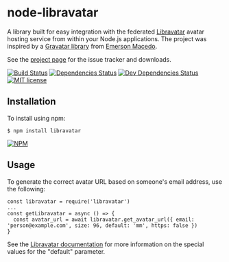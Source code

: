 # node-libravatar

A library built for easy integration with the federated [Libravatar](http://www.libravatar.org)
avatar hosting service from within your Node.js applications. The project was inspired by a 
[Gravatar library](https://github.com/emerleite/node-gravatar) from [Emerson Macedo](http://codificando.com/).

See the [project page](https://github.com/coloradocolby/node-libravatar) for the issue tracker and downloads.

[![Build Status](https://travis-ci.org/coloradocolby/node-libravatar.png)](https://travis-ci.org/coloradocolby/node-libravatar)
[![Dependencies Status](https://david-dm.org/coloradocolby/node-libravatar.png)](https://david-dm.org/coloradocolby/node-libravatar)
[![Dev Dependencies Status](https://david-dm.org/coloradocolby/node-libravatar/dev-status.png)](https://david-dm.org/coloradocolby/node-libravatar#info=devDependencies)
[![MIT license](https://img.shields.io/badge/license-MIT-blue.svg)](https://github.com/coloradocolby/node-libravatar/blob/master/LICENSE.md)

## Installation

To install using npm:

    $ npm install libravatar

[![NPM](https://nodei.co/npm/libravatar.png)](https://nodei.co/npm/libravatar/)

## Usage

To generate the correct avatar URL based on someone's email address, use the
following:

    const libravatar = require('libravatar')
    ...
    const getLibravatar = async () => {
      const avatar_url = await libravatar.get_avatar_url({ email: 'person@example.com', size: 96, default: 'mm', https: false })
    }

See the [Libravatar documentation](http://wiki.libravatar.org/api) for more
information on the special values for the "default" parameter.
